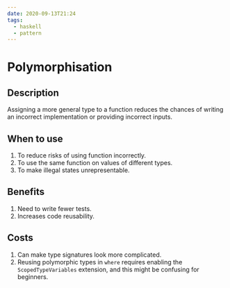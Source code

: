 ```yaml
---
date: 2020-09-13T21:24
tags:
  - haskell
  - pattern
---
```


# Polymorphisation

## Description

Assigning a more general type to a function reduces the chances of writing an incorrect implementation or providing incorrect inputs.

## When to use

1. To reduce risks of using function incorrectly.
2. To use the same function on values of different types.
3. To make illegal states unrepresentable.

## Benefits

1. Need to write fewer tests.
2. Increases code reusability.

## Costs

1. Can make type signatures look more complicated.
2. Reusing polymorphic types in `where` requires enabling the `ScopedTypeVariables` extension, and this might be confusing for beginners.
